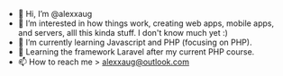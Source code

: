 - 👋 Hi, I’m @alexxaug
- 👀 I’m interested in how things work, creating web apps, mobile apps, and servers, alll this kinda stuff. I don't know much yet :)
- 🌱 I’m currently learning Javascript and PHP (focusing on PHP).
- 💞️ Learning the framework Laravel after my current PHP course.
- 📫 How to reach me > alexxaug@outlook.com

<!---
alexxaug/alexxaug is a ✨ special ✨ repository because its `README.md` (this file) appears on your GitHub profile.
You can click the Preview link to take a look at your changes.
--->
